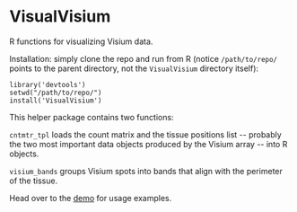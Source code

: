# VisualVisium
R functions for visualizing Visium data. 

Installation: simply clone the repo and run from R (notice `/path/to/repo/` points to the parent directory, not the `VisualVisium` directory itself): 

```
library('devtools')
setwd("/path/to/repo/")
install('VisualVisium')
```

This helper package contains two functions: 

`cntmtr_tpl` loads the count matrix and the tissue positions list -- probably the two most important data objects produced by the Visium array -- into R objects. 

`visium_bands` groups Visium spots into bands that align with the perimeter of the tissue. 

Head over to the [demo](VisualVisium_demo/VisualVisium_demo.md) for usage examples.
